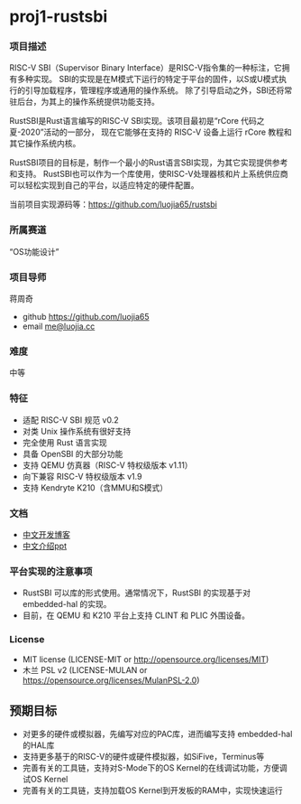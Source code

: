 # proj1-rustsbi

### 项目描述

RISC-V SBI（Supervisor Binary Interface）是RISC-V指令集的一种标注，它拥有多种实现。
SBI的实现是在M模式下运行的特定于平台的固件，以S或U模式执行的引导加载程序，管理程序或通用的操作系统。
除了引导启动之外，SBI还将常驻后台，为其上的操作系统提供功能支持。

RustSBI是Rust语言编写的RISC-V SBI实现。该项目最初是“rCore 代码之夏-2020”活动的一部分，
现在它能够在支持的 RISC-V 设备上运行 rCore 教程和其它操作系统内核。

RustSBI项目的目标是，制作一个最小的Rust语言SBI实现，为其它实现提供参考和支持。
RustSBI也可以作为一个库使用，使RISC-V处理器核和片上系统供应商可以轻松实现到自己的平台，以适应特定的硬件配置。

当前项目实现源码等：https://github.com/luojia65/rustsbi

### 所属赛道

“OS功能设计”

### 项目导师

蒋周奇 
- github https://github.com/luojia65
- email me@luojia.cc

### 难度

中等

### 特征

- 适配 RISC-V SBI 规范 v0.2
- 对类 Unix 操作系统有很好支持
- 完全使用 Rust 语言实现
- 具备 OpenSBI 的大部分功能
- 支持 QEMU 仿真器（RISC-V 特权级版本 v1.11）
- 向下兼容 RISC-V 特权级版本 v1.9
- 支持 Kendryte K210（含MMU和S模式）

### 文档

- [中文开发博客](https://github.com/luojia65/rcore-os-blog/blob/master/source/_posts/os-report-final-luojia65.md)
- [中文介绍ppt](https://github.com/luojia65/DailySchedule/blob/master/Rust%E8%AF%AD%E8%A8%80%E4%B8%8ERISC-V%E6%93%8D%E4%BD%9C%E7%B3%BB%E7%BB%9F.pdf)

### 平台实现的注意事项

- RustSBI 可以库的形式使用。通常情况下，RustSBI 的实现基于对 embedded-hal 的实现。
- 目前，在 QEMU 和 K210 平台上支持 CLINT 和 PLIC 外围设备。

### License

- MIT license (LICENSE-MIT or http://opensource.org/licenses/MIT)
- 木兰 PSL v2 (LICENSE-MULAN or https://opensource.org/licenses/MulanPSL-2.0)

## 预期目标

- 对更多的硬件或模拟器，先编写对应的PAC库，进而编写支持 embedded-hal 的HAL库
- 支持更多基于的RISC-V的硬件或硬件模拟器，如SiFive，Terminus等
- 完善有关的工具链，支持对S-Mode下的OS Kernel的在线调试功能，方便调试OS Kernel
- 完善有关的工具链，支持加载OS Kernel到开发板的RAM中，实现快速运行
